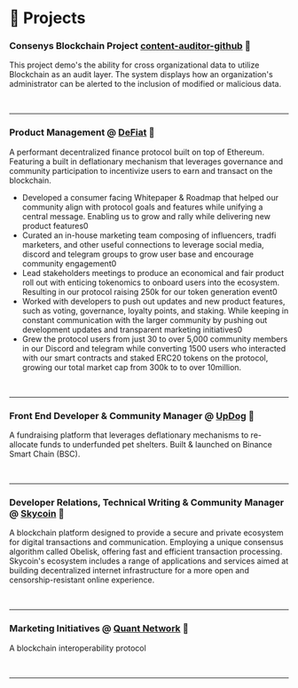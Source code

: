 # 🧪 Projects

### Consenys Blockchain Project [content-auditor-github](https://github.com/MarcusWordlaw/content-auditor) 🔗
This project demo's the ability for cross organizational data to utilize Blockchain as an audit layer. The system displays how an organization's administrator can be alerted to the inclusion of modified or malicious data.

&nbsp;

---

### Product Management @ [DeFiat](https://etherscan.io/token/0xB6eE603933E024d8d53dDE3faa0bf98fE2a3d6f1) 🔗
A performant decentralized finance protocol built on top of Ethereum. Featuring a built in deflationary mechanism that leverages governance and community participation to incentivize users to earn and transact on the blockchain.

- Developed a consumer facing Whitepaper & Roadmap that helped our community align with protocol goals and features while unifying a central message. Enabling us to grow and rally while delivering new product features0
- Curated an in-house marketing team composing of influencers, tradfi marketers, and other useful connections to leverage social media, discord and telegram groups to grow user base and encourage community engagement0
- Lead stakeholders meetings to produce an economical and fair product roll out with enticing tokenomics to onboard users into the ecosystem. Resulting in our protocol raising 250k for our token generation event0
- Worked with developers to push out updates and new product features, such as voting, governance, loyalty points, and staking. While keeping in constant communication with the larger community by pushing out development updates and transparent marketing initiatives0
- Grew the protocol users from just 30 to over 5,000 community members in our Discord and telegram while converting 1500 users who interacted with our smart contracts and staked ERC20 tokens on the protocol, growing our total market cap from 300k to to over 10million.

&nbsp;

---

### Front End Developer & Community Manager @ [UpDog](https://updog.finance) 🔗
A fundraising platform that leverages deflationary mechanisms to re-allocate funds to underfunded pet shelters. Built & launched on Binance Smart Chain (BSC).

&nbsp;

---

### Developer Relations, Technical Writing & Community Manager @ [Skycoin](https://skycoin.com) 🔗
A blockchain platform designed to provide a secure and private ecosystem for digital transactions and communication. Employing a unique consensus algorithm called Obelisk, offering fast and efficient transaction processing. Skycoin's ecosystem includes a range of applications and services aimed at building decentralized internet infrastructure for a more open and censorship-resistant online experience.

&nbsp;

---


### Marketing Initiatives @ [Quant Network](https://quant.network/) 🔗
A blockchain interoperability protocol

&nbsp;

---
